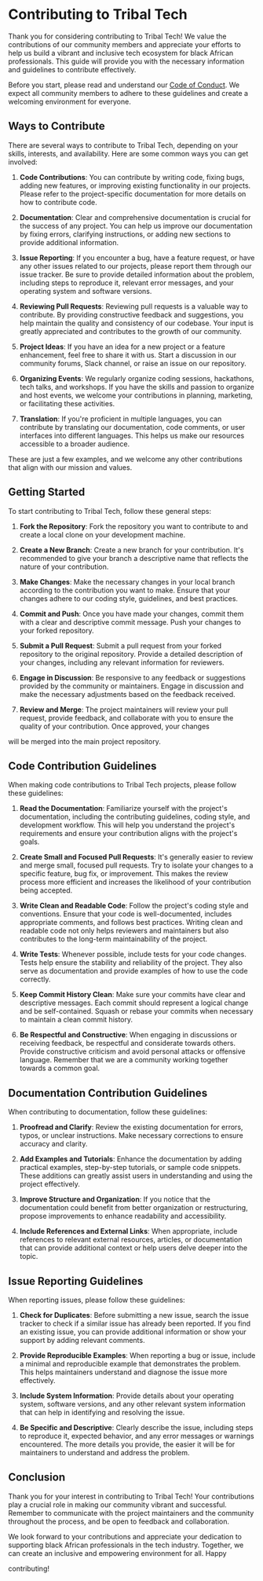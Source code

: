 # Contributing to Tribal Tech

Thank you for considering contributing to Tribal Tech! We value the contributions of our community members and appreciate your efforts to help us build a vibrant and inclusive tech ecosystem for black African professionals. This guide will provide you with the necessary information and guidelines to contribute effectively.

Before you start, please read and understand our [Code of Conduct](https://github.com/TribalTech/.github/blob/main/CODE_OF_CONDUCT.md). We expect all community members to adhere to these guidelines and create a welcoming environment for everyone.

## Ways to Contribute

There are several ways to contribute to Tribal Tech, depending on your skills, interests, and availability. Here are some common ways you can get involved:

1. **Code Contributions**: You can contribute by writing code, fixing bugs, adding new features, or improving existing functionality in our projects. Please refer to the project-specific documentation for more details on how to contribute code.

2. **Documentation**: Clear and comprehensive documentation is crucial for the success of any project. You can help us improve our documentation by fixing errors, clarifying instructions, or adding new sections to provide additional information.

3. **Issue Reporting**: If you encounter a bug, have a feature request, or have any other issues related to our projects, please report them through our issue tracker. Be sure to provide detailed information about the problem, including steps to reproduce it, relevant error messages, and your operating system and software versions.

4. **Reviewing Pull Requests**: Reviewing pull requests is a valuable way to contribute. By providing constructive feedback and suggestions, you help maintain the quality and consistency of our codebase. Your input is greatly appreciated and contributes to the growth of our community.

5. **Project Ideas**: If you have an idea for a new project or a feature enhancement, feel free to share it with us. Start a discussion in our community forums, Slack channel, or raise an issue on our repository.

6. **Organizing Events**: We regularly organize coding sessions, hackathons, tech talks, and workshops. If you have the skills and passion to organize and host events, we welcome your contributions in planning, marketing, or facilitating these activities.

7. **Translation**: If you're proficient in multiple languages, you can contribute by translating our documentation, code comments, or user interfaces into different languages. This helps us make our resources accessible to a broader audience.

These are just a few examples, and we welcome any other contributions that align with our mission and values.

## Getting Started

To start contributing to Tribal Tech, follow these general steps:

1. **Fork the Repository**: Fork the repository you want to contribute to and create a local clone on your development machine.

2. **Create a New Branch**: Create a new branch for your contribution. It's recommended to give your branch a descriptive name that reflects the nature of your contribution.

3. **Make Changes**: Make the necessary changes in your local branch according to the contribution you want to make. Ensure that your changes adhere to our coding style, guidelines, and best practices.

4. **Commit and Push**: Once you have made your changes, commit them with a clear and descriptive commit message. Push your changes to your forked repository.

5. **Submit a Pull Request**: Submit a pull request from your forked repository to the original repository. Provide a detailed description of your changes, including any relevant information for reviewers.

6. **Engage in Discussion**: Be responsive to any feedback or suggestions provided by the community or maintainers. Engage in discussion and make the necessary adjustments based on the feedback received.

7. **Review and Merge**: The project maintainers will review your pull request, provide feedback, and collaborate with you to ensure the quality of your contribution. Once approved, your changes

 will be merged into the main project repository.

## Code Contribution Guidelines

When making code contributions to Tribal Tech projects, please follow these guidelines:

1. **Read the Documentation**: Familiarize yourself with the project's documentation, including the contributing guidelines, coding style, and development workflow. This will help you understand the project's requirements and ensure your contribution aligns with the project's goals.

2. **Create Small and Focused Pull Requests**: It's generally easier to review and merge small, focused pull requests. Try to isolate your changes to a specific feature, bug fix, or improvement. This makes the review process more efficient and increases the likelihood of your contribution being accepted.

3. **Write Clean and Readable Code**: Follow the project's coding style and conventions. Ensure that your code is well-documented, includes appropriate comments, and follows best practices. Writing clean and readable code not only helps reviewers and maintainers but also contributes to the long-term maintainability of the project.

4. **Write Tests**: Whenever possible, include tests for your code changes. Tests help ensure the stability and reliability of the project. They also serve as documentation and provide examples of how to use the code correctly.

5. **Keep Commit History Clean**: Make sure your commits have clear and descriptive messages. Each commit should represent a logical change and be self-contained. Squash or rebase your commits when necessary to maintain a clean commit history.

6. **Be Respectful and Constructive**: When engaging in discussions or receiving feedback, be respectful and considerate towards others. Provide constructive criticism and avoid personal attacks or offensive language. Remember that we are a community working together towards a common goal.

## Documentation Contribution Guidelines

When contributing to documentation, follow these guidelines:

1. **Proofread and Clarify**: Review the existing documentation for errors, typos, or unclear instructions. Make necessary corrections to ensure accuracy and clarity.

2. **Add Examples and Tutorials**: Enhance the documentation by adding practical examples, step-by-step tutorials, or sample code snippets. These additions can greatly assist users in understanding and using the project effectively.

3. **Improve Structure and Organization**: If you notice that the documentation could benefit from better organization or restructuring, propose improvements to enhance readability and accessibility.

4. **Include References and External Links**: When appropriate, include references to relevant external resources, articles, or documentation that can provide additional context or help users delve deeper into the topic.

## Issue Reporting Guidelines

When reporting issues, please follow these guidelines:

1. **Check for Duplicates**: Before submitting a new issue, search the issue tracker to check if a similar issue has already been reported. If you find an existing issue, you can provide additional information or show your support by adding relevant comments.

2. **Provide Reproducible Examples**: When reporting a bug or issue, include a minimal and reproducible example that demonstrates the problem. This helps maintainers understand and diagnose the issue more effectively.

3. **Include System Information**: Provide details about your operating system, software versions, and any other relevant system information that can help in identifying and resolving the issue.

4. **Be Specific and Descriptive**: Clearly describe the issue, including steps to reproduce it, expected behavior, and any error messages or warnings encountered. The more details you provide, the easier it will be for maintainers to understand and address the problem.

## Conclusion

Thank you for your interest in contributing to Tribal Tech! Your contributions play a crucial role in making our community vibrant and successful. Remember to communicate with the project maintainers and the community throughout the process, and be open to feedback and collaboration.

We look forward to your contributions and appreciate your dedication to supporting black African professionals in the tech industry. Together, we can create an inclusive and empowering environment for all. Happy

 contributing!

